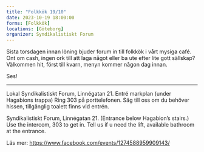 ```yaml
---
title: "Folkkök 19/10"
date: 2023-10-19 18:00:00
forms: [Folkkök]
locations: [Göteborg]
organizer: Syndikalistiskt Forum
---
```

Sista torsdagen innan löning bjuder forum in till folkkök i vårt mysiga café. Ont om cash, ingen ork till att laga något eller ba ute efter lite gott sällskap? Välkommen hit, först till kvarn, menyn kommer någon dag innan. 

Ses!

------

Lokal Syndikalistiskt Forum, Linnégatan 21. Entré markplan (under Hagabions trappa) Ring 303 på porttelefonen.
Säg till oss om du behöver hissen, tillgänglig toalett finns vid entrén.

Syndikalistiskt Forum, Linnégatan 21. (Entrance below Hagabion’s stairs.) Use the intercom, 303 to get in. Tell us if u need the lift, available bathroom at the entrance.



Läs mer: https://www.facebook.com/events/1274588959909143/
